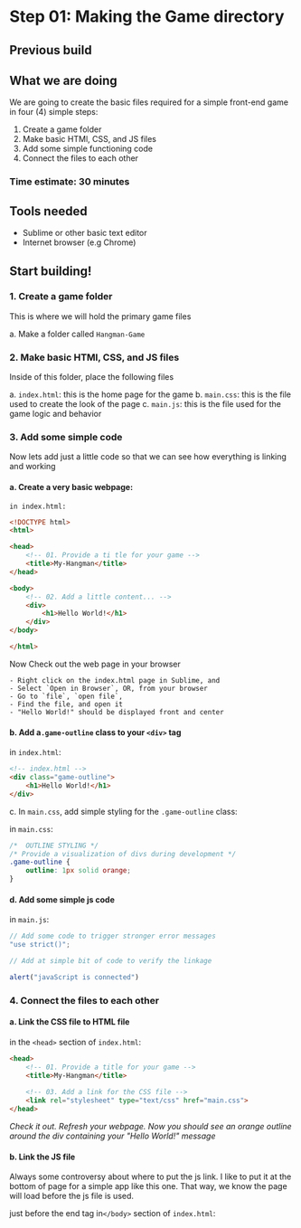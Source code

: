 # Step 01: Making the Game directory

## Previous build

## What we are doing
We are going to create the basic files required for a simple front-end game in four (4) simple steps:

1. Create a game folder
2. Make basic HTMl, CSS, and JS files
3. Add some simple functioning code
4. Connect the files to each other

### Time estimate:  30 minutes

## Tools needed
- Sublime or other basic text editor
- Internet browser (e.g Chrome)

## Start building!

### 1. Create a game folder

This is where we will hold the primary game files

a. Make a folder called `Hangman-Game`

### 2. Make basic HTMl, CSS, and JS files
	
Inside of this folder, place the following files

a. `index.html`: this is the home page for the game
b.  `main.css`: this is the file used to create the look of the page
c. `main.js`: this is the file used for the game logic and behavior

### 3. Add some simple code

Now lets add just a little code so that we can see how everything is linking and working

#### a. Create a very basic webpage:

`in index.html:`

```html
<!DOCTYPE html>
<html>

<head>
	<!-- 01. Provide a ti tle for your game -->
	<title>My-Hangman</title>
</head>

<body>
	<!-- 02. Add a little content... -->
	<div>
		<h1>Hello World!</h1>
	</div>
</body>

</html>
```

Now Check out the web page in your browser

	- Right click on the index.html page in Sublime, and 
	- Select `Open in Browser`, OR, from your browser
	- Go to `file`, `open file`, 
	- Find the file, and open it
	- "Hello World!" should be displayed front and center

#### b. Add a`.game-outline` class to your `<div>` tag

in `index.html`:

```html
<!-- index.html -->
<div class="game-outline">
	<h1>Hello World!</h1>
</div>
```
c. In `main.css`, add simple styling for the `.game-outline` class:

in `main.css`:

```css
/*  OUTLINE STYLING */
/* Provide a visualization of divs during development */
.game-outline {
	outline: 1px solid orange;
}
```

#### d. Add some simple js code

in `main.js`:

```javascript
// Add some code to trigger stronger error messages
"use strict()";

// Add at simple bit of code to verify the linkage

alert("javaScript is connected")
```

### 4. Connect the files to each other

#### a. Link the CSS file to HTML file

in the `<head>` section of `index.html`:

```html
<head>
	<!-- 01. Provide a title for your game -->
	<title>My-Hangman</title>
	
	<!-- 03. Add a link for the CSS file -->
	<link rel="stylesheet" type="text/css" href="main.css">
</head>
```

*Check it out. Refresh your webpage. Now you should see an orange outline around the div containing your "Hello World!" message*

#### b. Link the JS file

Always some controversy about where to put the js link.  I like to put it at the bottom of page for a simple app like this one.  That way, we know the page will load before the js file is used.

just before the end tag in`</body>` section of `index.html`:

```javascript

```




